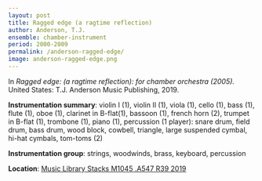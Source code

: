 ```yaml
---
layout: post        
title: Ragged edge (a ragtime reflection)
author: Anderson, T.J.
ensemble: chamber-instrument
period: 2000-2009
permalink: /anderson-ragged-edge/
image: anderson-ragged-edge.png
---
```


In *Ragged edge: (a ragtime reflection): for chamber orchestra (2005).* United States: T.J. Anderson Music Publishing, 2019.

**Instrumentation summary**: violin I (1), violin II (1), viola (1), cello (1), bass (1), flute (1), oboe (1), clarinet in B-flat(1), bassoon (1), french horn (2), trumpet in B-flat (1), trombone (1), piano (1), percussion (1 player): snare drum, field drum, bass drum, wood block, cowbell, triangle, large suspended cymbal, hi-hat cymbals, tom-toms (2) 

**Instrumentation group**: strings, woodwinds, brass, keyboard, percussion

**Location**: <a href="https://tufts-primo.hosted.exlibrisgroup.com/permalink/f/bnf7qa/01TUN_ALMA21221659000003851" target="_blank">Music Library Stacks M1045 .A547 R39 2019</a>
